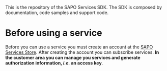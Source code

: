 This is the repository of the SAPO Services SDK. The SDK is composed by documentation, code samples and support code.

Before using a service
=================

Before you can use a service you must create an account at the [SAPO Services Store](https://store.services.sapo.pt/). After creating the account you can subscribe services. **In the customer area you can manage you services and generate authorization information, _i.e._ an access key**.

